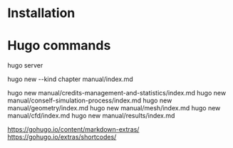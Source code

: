 # Installation


# Hugo commands
hugo server



hugo new --kind chapter manual/index.md

hugo new manual/credits-management-and-statistics/index.md
hugo new manual/conself-simulation-process/index.md
hugo new manual/geometry/index.md
hugo new manual/mesh/index.md
hugo new manual/cfd/index.md
hugo new manual/results/index.md



https://gohugo.io/content/markdown-extras/
https://gohugo.io/extras/shortcodes/